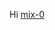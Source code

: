 Hi
[mix-0](https://raw.githubusercontent.com/Hmidqorbani/telegram-configs-collector/refs/heads/main/splitted/mixed-0)
